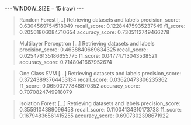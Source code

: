 
 --- WINDOW_SIZE = 15 (raw) --- 


> Random Forest
[...] Retrieving datasets and labels
precision_score: 0.6304569754518049
recall_score: 0.12284475935237549
f1_score: 0.20561806084710654
accuracy_score: 0.7305112749466278


> Multilayer Perceptron
[...] Retrieving datasets and labels
precision_score: 0.4638840669634325
recall_score: 0.025476135186655775
f1_score: 0.04774713043538521
accuracy_score: 0.7148041667952674


> One Class SVM
[...] Retrieving datasets and labels
precision_score: 0.37243893764453134
recall_score: 0.03620473306235362
f1_score: 0.06500777848870352
accuracy_score: 0.7070824749918079


> Isolation Forest
[...] Retrieving datasets and labels
precision_score: 0.3559104389096458
recall_score: 0.11004134310173738
f1_score: 0.16794836561415255
accuracy_score: 0.6907302398671922

